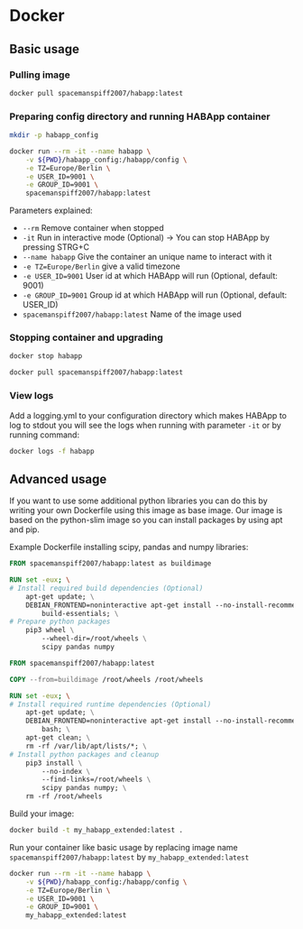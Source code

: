 # Docker

## Basic usage

### Pulling image

```bash
docker pull spacemanspiff2007/habapp:latest
```

### Preparing config directory and running HABApp container

```bash
mkdir -p habapp_config

docker run --rm -it --name habapp \
    -v ${PWD}/habapp_config:/habapp/config \
    -e TZ=Europe/Berlin \
    -e USER_ID=9001 \
    -e GROUP_ID=9001 \
    spacemanspiff2007/habapp:latest
```

Parameters explained:
* `--rm` Remove container when stopped
* `-it` Run in interactive mode (Optional) -> You can stop HABApp by pressing STRG+C
* `--name habapp` Give the container an unique name to interact with it
* `-e TZ=Europe/Berlin` give a valid timezone
* `-e USER_ID=9001` User id at which HABApp will run (Optional, default: 9001)
* `-e GROUP_ID=9001` Group id at which HABApp will run (Optional, default: USER_ID)
* `spacemanspiff2007/habapp:latest` Name of the image used

### Stopping container and upgrading

```bash
docker stop habapp

docker pull spacemanspiff2007/habapp:latest
```

### View logs

Add a logging.yml to your configuration directory which makes HABApp to log to stdout you will see the logs when running with parameter `-it` or by running command:

```bash
docker logs -f habapp
```

## Advanced usage

If you want to use some additional python libraries you can do this by writing your own Dockerfile using this image as base image.
Our image is based on the python-slim image so you can install packages by using apt and pip.

Example Dockerfile installing scipy, pandas and numpy libraries:

```Dockerfile
FROM spacemanspiff2007/habapp:latest as buildimage

RUN set -eux; \
# Install required build dependencies (Optional)
	apt-get update; \
	DEBIAN_FRONTEND=noninteractive apt-get install --no-install-recommends -y \
		build-essentials; \
# Prepare python packages
	pip3 wheel \
        --wheel-dir=/root/wheels \
        scipy pandas numpy

FROM spacemanspiff2007/habapp:latest

COPY --from=buildimage /root/wheels /root/wheels

RUN set -eux; \
# Install required runtime dependencies (Optional)
	apt-get update; \
	DEBIAN_FRONTEND=noninteractive apt-get install --no-install-recommends -y \
		bash; \
	apt-get clean; \
	rm -rf /var/lib/apt/lists/*; \
# Install python packages and cleanup
	pip3 install \
    	--no-index \
    	--find-links=/root/wheels \
        scipy pandas numpy; \
	rm -rf /root/wheels
```

Build your image:

```bash
docker build -t my_habapp_extended:latest .
```

Run your container like basic usage by replacing image name `spacemanspiff2007/habapp:latest` by `my_habapp_extended:latest`

```bash
docker run --rm -it --name habapp \
    -v ${PWD}/habapp_config:/habapp/config \
    -e TZ=Europe/Berlin \
    -e USER_ID=9001 \
    -e GROUP_ID=9001 \
    my_habapp_extended:latest
```